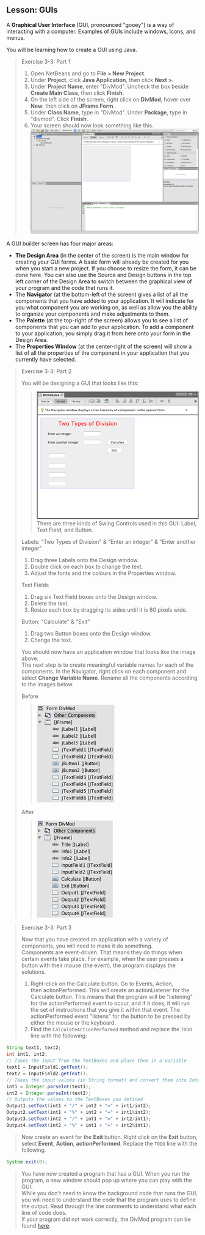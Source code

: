 ## Lesson: GUIs 

A **Graphical User Interface** (GUI, pronounced "gooey") is a way of interacting with a computer. Examples of GUIs include windows, icons, and menus. 

You will be learning how to create a GUI using Java.

> Exercise 3-3: Part 1  
>    
> 1. Open NetBeans and go to **File > New Project**.    
> 2. Under **Project**, click **Java Application**, then click **Next >**.    
> 3. Under **Project Name**, enter "DivMod". Uncheck the box beside **Create Main Class**, then click **Finish**.    
> 4. On the left side of the screen, right click on **DivMod**, hover over **New**, then click on **JFrame Form**.    
> 5. Under **Class Name**, type in "DivMod". Under **Package**, type in "divmod". Click **Finish**.    
> 6. Your screen should now look something like this.
> ![](Images/DivMod_Blank.png)

A GUI builder screen has four major areas:
* **The Design Area** (in the center of the screen) is the main window for creating your GUI forms. A basic form will already be created for you when you start a new project. If you choose to resize the form, it can be done here. You can also use the Source and Design buttons in the top left corner of the Design Area to switch between the graphical view of your program and the code that runs it.
* The **Navigator** (at the bottom-left of the screen) gives a list of all the components that you have added to your application. It will indicate for you what component you are working on, as well as allow you the ability to organize your components and make adjustments to them.
* The **Palette** (at the top-right of the screen) allows you to see a list of components that you can add to your application. To add a component to your application, you simply drag it from here onto your form in the Design Area.
* The **Properties Window** (at the center-right of the screen) will show a list of all the properties of the component in your application that you currently have selected.
 
> Exercise 3-3: Part 2 
>    
> You will be designing a GUI that looks like this:   
> > ![](Images/DivMod_Form.png)
> There are three kinds of Swing Controls used in this GUI: Label, Text Field, and Button.    
>     
> Labels: "Two Types of Division" & "Enter an integer" & "Enter another integer"    
> 1. Drag three Labels onto the Design window.    
> 2. Double click on each box to change the text.    
> 3. Adjust the fonts and the colours in the Properties window. 
>    
> Text Fields    
> 1. Drag six Text Field boxes onto the Design window.    
> 2. Delete the text.    
> 3. Resize each box by dragging its sides until it is 80 pixels wide. 
>    
> Button: "Calculate" & "Exit"    
> 1. Drag two Button boxes onto the Design window.    
> 2. Change the text. 
>    
> You should now have an application window that looks like the image above.     
> The next step is to create meaningful variable names for each of the components. In the Navigator, right click on each component and select **Change Variable Name**. Rename all the components according to the images below.    
>    
> Before    
> > ![](Images/DivMod_Default_Components.png)
>    
> After   
> > ![](Images/DivMod_Components.png)

> Exercise 3-3: Part 3  
>    
> Now that you have created an application with a variety of components, you will need to make it do something.    
> Components are event-driven. That means they do things when certain events take place. For example, when the user presses a button with their mouse (the event), the program displays the solutions.    
>    
> 1. Right-click on the Calculate button. Go to Events, Action, then actionPerformed. This will create an actionListener for the Calculate button. This means that the program will be "listening" for the actionPerformed event to occur, and if it does, it will run the set of instructions that you give it within that event. The actionPerformed event "listens" for the button to be pressed by either the mouse or the keyboard.    
> 2. Find the `CalculateActionPerformed` method and replace the `TODO` line with the following:    
```java
String text1, text2; 
int int1, int2; 
// Takes the input from the TextBoxes and place them in a variable
text1 = InputField1.getText(); 
text2 = InputField2.getText(); 
// Takes the input values (in String format) and convert them into Integers to use in the program
int1 = Integer.parseInt(text1);
int2 = Integer.parseInt(text2); 
// Outputs the values to the TextBoxes you defined
Output1.setText(int1 + "/" + int2 + "=" + int1/int2);
Output2.setText(int1 + "%" + int2 + "=" + int1%int2);
Output3.setText(int2 + "/" + int1 + "=" + int2/int1);
Output4.setText(int2 + "%" + int1 + "=" + int2%int1);
```
> Now create an event for the **Exit** button. Right click on the **Exit** button, select **Event**, **Action**, **actionPerformed**. Replace the `TODO` line with the following.    
```java
System.exit(0);
```
> You have now created a program that has a GUI. When you run the program, a new window should pop up where you can play with the GUI.    
> While you don't need to know the background code that runs the GUI, you will need to understand the code that the program uses to define the output. Read through the line comments to understand what each line of code does.    
> If your program did not work correctly, the DivMod program can be found [here](Exercise_Solutions/DivMod.zip).    
